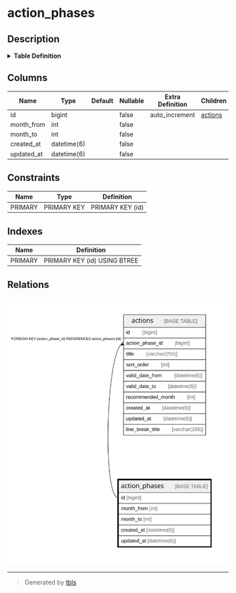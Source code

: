 # action_phases

## Description

<details>
<summary><strong>Table Definition</strong></summary>

```sql
CREATE TABLE `action_phases` (
  `id` bigint NOT NULL AUTO_INCREMENT,
  `month_from` int NOT NULL,
  `month_to` int NOT NULL,
  `created_at` datetime(6) NOT NULL,
  `updated_at` datetime(6) NOT NULL,
  PRIMARY KEY (`id`)
) ENGINE=InnoDB AUTO_INCREMENT=[Redacted by tbls] DEFAULT CHARSET=utf8mb4 COLLATE=utf8mb4_bin
```

</details>

## Columns

| Name | Type | Default | Nullable | Extra Definition | Children | Parents | Comment |
| ---- | ---- | ------- | -------- | ---------------- | -------- | ------- | ------- |
| id | bigint |  | false | auto_increment | [actions](actions.md) |  |  |
| month_from | int |  | false |  |  |  |  |
| month_to | int |  | false |  |  |  |  |
| created_at | datetime(6) |  | false |  |  |  |  |
| updated_at | datetime(6) |  | false |  |  |  |  |

## Constraints

| Name | Type | Definition |
| ---- | ---- | ---------- |
| PRIMARY | PRIMARY KEY | PRIMARY KEY (id) |

## Indexes

| Name | Definition |
| ---- | ---------- |
| PRIMARY | PRIMARY KEY (id) USING BTREE |

## Relations

![er](action_phases.svg)

---

> Generated by [tbls](https://github.com/k1LoW/tbls)
